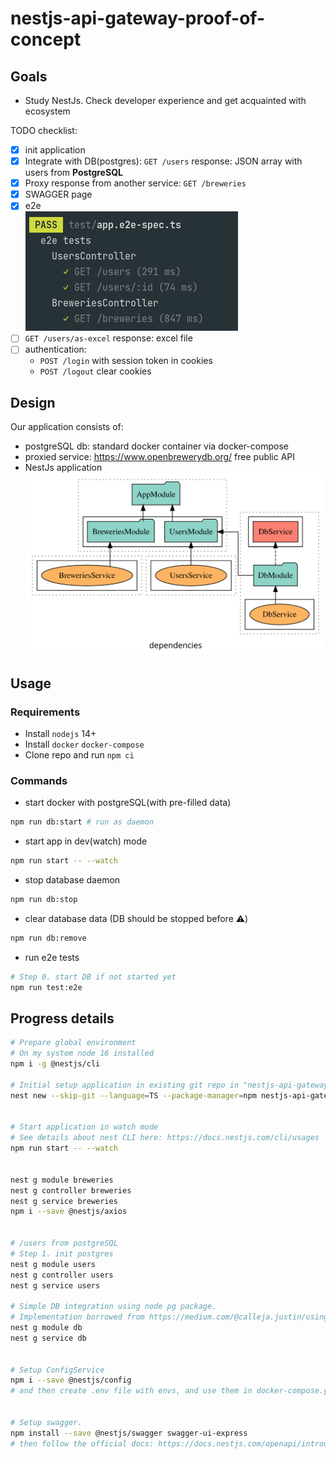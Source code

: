 # nestjs-api-gateway-proof-of-concept

## Goals

-   Study NestJs. Check developer experience and get acquainted with ecosystem

TODO checklist:

-   [x] init application
-   [x] Integrate with DB(postgres): `GET /users` response: JSON array with users from **PostgreSQL**
-   [x] Proxy response from another service: `GET /breweries`
-   [x] SWAGGER page
-   [x] e2e<br>
        <img src="./docs/e2e.png">
-   [ ] `GET /users/as-excel` response: excel file
-   [ ] authentication:
    -   `POST /login` with session token in cookies
    -   `POST /logout` clear cookies

## Design

Our application consists of:

-   postgreSQL db: standard docker container via docker-compose
-   proxied service: https://www.openbrewerydb.org/ free public API
-   NestJs application<br>
    <img src="docs/dependencies.svg">

## Usage

### Requirements

-   Install `nodejs` 14+
-   Install `docker` `docker-compose`
-   Clone repo and run `npm ci`

### Commands

-   start docker with postgreSQL(with pre-filled data)

```bash
npm run db:start # run as daemon
```

-   start app in dev(watch) mode

```bash
npm run start -- --watch
```

-   stop database daemon

```bash
npm run db:stop
```

-   clear database data (DB should be stopped before :warning:)

```bash
npm run db:remove
```

-   run e2e tests

```bash
# Step 0. start DB if not started yet
npm run test:e2e
```

## Progress details

```bash
# Prepare global environment
# On my system node 16 installed
npm i -g @nestjs/cli

# Initial setup application in existing git repo in "nestjs-api-gateway-proof-of-concept" folder
nest new --skip-git --language=TS --package-manager=npm nestjs-api-gateway-proof-of-concept


# Start application in watch mode
# See details about nest CLI here: https://docs.nestjs.com/cli/usages
npm run start -- --watch


nest g module breweries
nest g controller breweries
nest g service breweries
npm i --save @nestjs/axios


# /users from postgreSQL
# Step 1. init postgres
nest g module users
nest g controller users
nest g service users

# Simple DB integration using node pg package.
# Implementation borrowed from https://medium.com/@calleja.justin/using-plain-pg-with-nest-js-617ec32ec2c4
nest g module db
nest g service db


# Setup ConfigService
npm i --save @nestjs/config
# and then create .env file with envs, and use them in docker-compose.yml and ConfigService in nestjs app


# Setup swagger.
npm install --save @nestjs/swagger swagger-ui-express
# then follow the official docs: https://docs.nestjs.com/openapi/introduction
```
